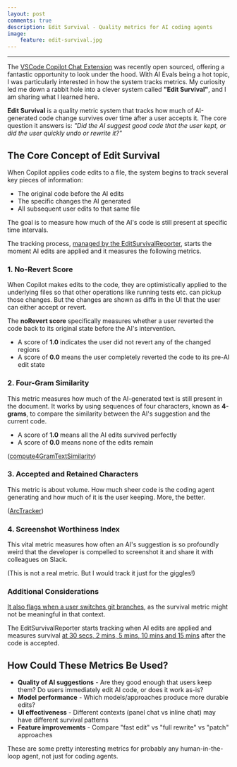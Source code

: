```yaml
---
layout: post
comments: true
description: Edit Survival - Quality metrics for AI coding agents
image:
    feature: edit-survival.jpg
---
```


---

The [VSCode Copilot Chat Extension](https://github.com/microsoft/vscode-copilot-chat) was recently open sourced, offering a fantastic opportunity to look under the hood. With AI Evals being a hot topic, I was particularly interested in how the system tracks metrics. My curiosity led me down a rabbit hole into a clever system called **"Edit Survival"**, and I am sharing what I learned here.

**Edit Survival** is a quality metric system that tracks how much of AI-generated code change survives over time after a user accepts it. The core question it answers is: *"Did the AI suggest good code that the user kept, or did the user quickly undo or rewrite it?"*


## The Core Concept of Edit Survival

When Copilot applies code edits to a file, the system begins to track several key pieces of information:

- The original code before the AI edits
- The specific changes the AI generated
- All subsequent user edits to that same file

The goal is to measure how much of the AI's code is still present at specific time intervals.

The tracking process, [managed by the EditSurvivalReporter](https://github.com/microsoft/vscode-copilot-chat/blob/cba52770f582212fc166b8e6abf29958871475c3/src/platform/editSurvivalTracking/common/editSurvivalReporter.ts#L32), starts the moment AI edits are applied and it measures the following metrics.

### 1. No-Revert Score

When Copilot makes edits to the code, they are optimistically applied to the underlying files so that other operations like running tests etc. can pickup those changes. But the changes are shown as diffs in the UI that the user can either accept or revert.

The **noRevert score** specifically measures whether a user reverted the code back to its original state before the AI's intervention.

- A score of **1.0** indicates the user did not revert any of the changed regions
- A score of **0.0** means the user completely reverted the code to its pre-AI edit state

### 2. Four-Gram Similarity

This metric measures how much of the AI-generated text is still present in the document. It works by using sequences of four characters, known as **4-grams**, to compare the similarity between the AI's suggestion and the current code.

- A score of **1.0** means all the AI edits survived perfectly
- A score of **0.0** means none of the edits remain

([compute4GramTextSimilarity](https://github.com/microsoft/vscode-copilot-chat/blob/e02c3296ae8c6ad1c7b5e9983fc4f4ce05d064fc/src/platform/editSurvivalTracking/common/editSurvivalTracker.ts#L86))

### 3. Accepted and Retained Characters

This metric is about volume. How much sheer code is the coding agent generating and how much of it is the user keeping. More, the better.

([ArcTracker](https://github.com/microsoft/vscode-copilot-chat/blob/e02c3296ae8c6ad1c7b5e9983fc4f4ce05d064fc/src/platform/editSurvivalTracking/common/arcTracker.ts#L13))

### 4. Screenshot Worthiness Index

This vital metric measures how often an AI's suggestion is so profoundly weird that the developer is compelled to screenshot it and share it with colleagues on Slack.

(This is not a real metric. But I would track it just for the giggles!)


### Additional Considerations

[It also flags when a user switches git branches](https://github.com/microsoft/vscode-copilot-chat/blob/e02c3296ae8c6ad1c7b5e9983fc4f4ce05d064fc/src/platform/editSurvivalTracking/common/editSurvivalReporter.ts#L106-L107), as the survival metric might not be meaningful in that context.

The EditSurvivalReporter starts tracking when AI edits are applied and measures survival [at 30 secs, 2 mins, 5 mins, 10 mins and 15 mins](https://github.com/microsoft/vscode-copilot-chat/blob/e02c3296ae8c6ad1c7b5e9983fc4f4ce05d064fc/src/platform/editSurvivalTracking/common/editSurvivalReporter.ts#L77) after the code is accepted.

## How Could These Metrics Be Used?

- **Quality of AI suggestions** - Are they good enough that users keep them? Do users immediately edit AI code, or does it work as-is?
- **Model performance** - Which models/approaches produce more durable edits?
- **UI effectiveness** - Different contexts (panel chat vs inline chat) may have different survival patterns
- **Feature improvements** - Compare "fast edit" vs "full rewrite" vs "patch" approaches

These are some pretty interesting metrics for probably any human-in-the-loop agent, not just for coding agents.





